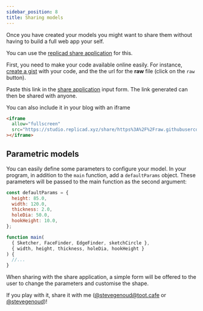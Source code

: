 ```yaml
---
sidebar_position: 8
title: Sharing models
---
```


Once you have created your models you might want to share them without having
to build a full web app your self.

You can use the [replicad share application](https://studio.replicad.xyz/share)
for this.

First, you need to make your code available online easily. For instance, [create
a gist](https://gist.github.com/) with your code, and the the url for the
**raw** file (click on the `raw` button).

Paste this link in the [share application](https://studio.replicad.xyz/share)
input form. The link generated can then be shared with anyone.

You can also include it in your blog with an iframe

```html
<iframe
  allow="fullscreen"
  src="https://studio.replicad.xyz/share/https%3A%2F%2Fraw.githubusercontent.com%2Fsgenoud%2Freplicad%2Fmain%2Fpackages%2Freplicad-docs%2Fexamples%2FsimpleVase.js"
></iframe>
```

## Parametric models

You can easily define some parameters to configure your model. In your program,
in addition to the `main` function, add a `defaultParams` object. These
parameters will be passed to the main function as the second argument:

```js
const defaultParams = {
  height: 85.0,
  width: 120.0,
  thickness: 2.0,
  holeDia: 50.0,
  hookHeight: 10.0,
};

function main(
  { Sketcher, FaceFinder, EdgeFinder, sketchCircle },
  { width, height, thickness, holeDia, hookHeight }
) {
  //...
}
```

When sharing with the share application, a simple form will be offered to the
user to change the parameters and customise the shape.

If you play with it, share it with me
([@stevegenoud@toot.cafe](https://toot.cafe/@stevegenoud) or
[@stevegenoud](https://twitter.com/stevegenoud))!
